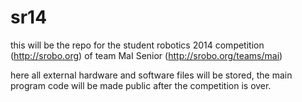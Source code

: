 sr14
====

this will be the repo for the student robotics 2014 competition (http://srobo.org) of team MaI Senior (http://srobo.org/teams/mai)

here all external hardware and software files will be stored, the main program code will be made public after the competition is over.
